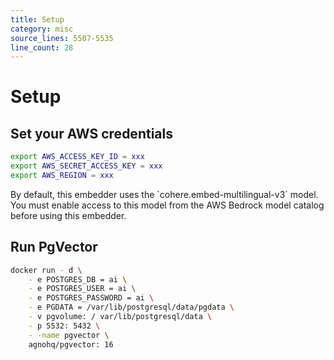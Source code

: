```yaml
---
title: Setup
category: misc
source_lines: 5507-5535
line_count: 28
---
```


# Setup

## Set your AWS credentials

```bash
export AWS_ACCESS_KEY_ID = xxx
export AWS_SECRET_ACCESS_KEY = xxx
export AWS_REGION = xxx
```

<Note>
  By default, this embedder uses the `cohere.embed-multilingual-v3` model. You must enable access to this model from the AWS Bedrock model catalog before using this embedder.
</Note>

## Run PgVector

```bash
docker run - d \
    - e POSTGRES_DB = ai \
    - e POSTGRES_USER = ai \
    - e POSTGRES_PASSWORD = ai \
    - e PGDATA = /var/lib/postgresql/data/pgdata \
    - v pgvolume: / var/lib/postgresql/data \
    - p 5532: 5432 \
    - -name pgvector \
    agnohq/pgvector: 16
```

